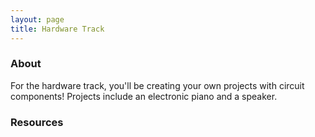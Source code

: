 ```yaml
---
layout: page
title: Hardware Track
---
```


### About
For the hardware track, you'll be creating your own projects with circuit components! Projects include an electronic piano and a speaker.

### Resources
